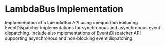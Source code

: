 # LambdaBus Implementation

Implementation of a LambdaBus API using composition including EventDispatcher implementations for synchronous and asynchronous event dispatching.
Include also mplementations of EventsDispatcher API supporting asynchronous and non-blocking event dispatching.
